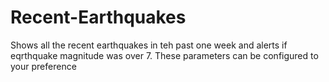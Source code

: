 # Recent-Earthquakes
Shows all the recent earthquakes in teh past one week and alerts if eqrthquake magnitude was over 7.
These parameters can be configured to your preference
